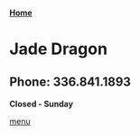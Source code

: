 #### [Home](https://chuckbyrum2.github.io/)

# Jade Dragon
## Phone: 336.841.1893

**Closed - Sunday**

[menu](https://www.allmenus.com/nc/thomasville/446001-jade-dragon/menu/)
